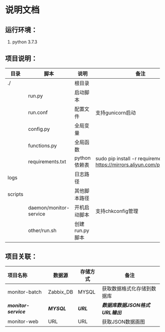 # 说明文档

## 运行环境：

1. python 3.7.3



## 项目说明：

| 目录    | 脚本                   | 说明           | 备注                                                         |
| ------- | ---------------------- | -------------- | ------------------------------------------------------------ |
| ./      |                        | 根目录         |                                                              |
|         | run.py                 | 启动脚本       |                                                              |
|         | run.conf               | 配置文件       | 支持gunicorn启动                                             |
|         | config.py              | 全局变量       |                                                              |
|         | functions.py           | 全局函数       |                                                              |
|         | requirements.txt       | python依赖表   | sudo pip install -r requirements.txt -i https://mirrors.aliyun.com/pypi/simple/ |
| logs    |                        | 日志路径       |                                                              |
| scripts |                        | 其他脚本路径   |                                                              |
|         | daemon/monitor-service | 开机启动脚本   | 支持chkconfig管理                                            |
|         | other/run.sh           | 创建run.py脚本 |                                                              |



## 项目关联：

| 项目名称              | 数据源      | 存储方式  | 备注                            |
| :-------------------- | ----------- | --------- | ------------------------------- |
| monitor-batch         | Zabbix_DB   | MYSQL     | 获取数据格式化存储到数据库      |
| ***monitor-service*** | ***MYSQL*** | ***URL*** | ***数据库数据JSON格式URL输出*** |
| monitor-web           | URL         | URL       | 获取JSON数据画图                |


